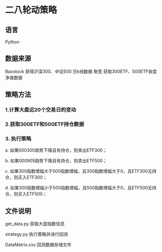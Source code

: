 # 二八轮动策略

## 语言
Python

## 数据来源

Baostock 获得沪深300、中证500 日k线数据
聚宽 获取300ETF、500ETF收盘净值数据


## 策略方法

### 1.计算大盘近20个交易日的变动

### 2.获取300ETF和500ETF持仓数据

### 3. 执行策略

a. 如果000300趋势下降且有持仓，则卖出ETF300；

b. 如果000905趋势下降且有持仓，则卖出ETF500；

c. 如果300指数增幅大于500指数增幅，且300指数增幅大于0，且ETF300无持仓，则买入ETF300；

d. 如果300指数增幅小于500指数增幅，且500指数增幅大于0，且ETF500无持仓，则买入ETF500；

## 文件说明

get_data.py   获取大盘指数信息

strategy.py   执行策略并进行回测

DataMatrix.csv   回测数据存储文件
